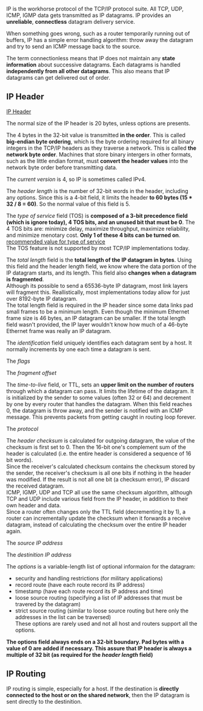  IP is the workhorse protocol of the TCP/IP protocol suite. All TCP, UDP, ICMP, IGMP data gets transmitted as IP datagrams. IP provides an **unreliable**, **connectless** datagram delivery service.
  
  When something goes wrong, such as a router temporarily running out of buffers, IP has a simple error handling algorithm: throw away the datagram and try to send an ICMP message back to the source.
  
  The term connectionless means that IP does not maintain any **state information** about successive datagrams. Each datagrams is handled **independently from all other datagrams**. This also means that IP datagrams can get delivered out of order.

## IP Header
  [IP Header]()  
  
  The normal size of the IP header is 20 bytes, unless options are presents.
  
  The 4 bytes in the 32-bit value is transmitted **in the order**. This is called **big-endian byte ordering**, which is the byte ordering required for all binary integers in the TCP/IP headers as they traverse a network. This is called **the network byte order**. Machines that store binary intergers in other formats, such as the little endian format, must **convert the header values** into the network byte order before transmitting data.
  
  The _current version_ is 4, so IP is sometimes called IPv4.
  
  The _header length_ is the number of 32-bit words in the header, including any options. Since this is a 4-bit field, it limits the header **to 60 bytes (15 * 32 / 8 = 60)**. So the normal value of this field is 5.
  
  The _type of service_ field (TOS) is **composed of a 3-bit precedence field (which is ignore today), 4 TOS bits, and an unused bit that must be 0**. The 4 TOS bits are: minimize delay, maximize throughput, maximize reliability, and minimize menotary cost. **Only 1 of these 4 bits can be turned on**.    
  [recommended value for type of service]()  
  The TOS feature is not supported by most TCP/IP implementations today.
  
  The _total length_ field is the **total length of the IP datagram in bytes**. Using this field and the header length field, we know where the data portion of the IP datagram starts, and its length. This field also **changes when a datagram is fragmented**.  
  Although its possible to send a 65536-byte IP datagram, most link layers will fragment this. Reallistically, most implementations today allow for just over 8192-byte IP datagram.  
  The total length field is required in the IP header since some data links pad small frames to be a minimum length. Even though the minimum Ethernet frame size is 46 bytes, an IP datagram can be smaller. If the total length field wasn't provided, the IP layer wouldn't know how much of a 46-byte Ethernet frame was really an IP datagram.
  
  The _identification_ field uniquely identifies each datagram sent by a host. It normally increments by one each time a datagram is sent. 
  
  The _flags_
  
  The _fragment offset_
  
  The _time-to-live_ field, or TTL, sets an **upper limit on the number of routers** through which a datagram can pass. It limits the lifetime of the datagram. It is initialized by the sender to some values (often 32 or 64) and decrement by one by every router that handles the datagram. When this field reaches 0, the datagram is throw away, and the sender is notified with an ICMP message. This prevents packets from getting caught in routing loop forever.
  
  The _protocol_ 
  
  The _header checksum_ is calculated for outgoing datagram, the value of the checksum is first set to 0. Then the 16-bit one's complement sum of the header is calculated (i.e. the entire header is considered a sequence of 16 bit words).  
  Since the receiver's calculated checksum contains the checksum stored by the sender, the receiver's checksum is all one bits if nothing in the header was modified. If the result is not all one bit (a checksum error), IP discard the received datagram.  
  ICMP, IGMP, UDP and TCP all use the same checksum algorithm, although TCP and UDP include various field from the IP header, in addition to their own header and data.  
  Since a router often changes only the TTL field (decrementing it by 1), a router can incrementally update the checksum when it forwards a receive datagram, instead of calculating the checksum over the entire IP header again.
  
  The _source IP address_
  
  The _destinition IP address_
  
  The _options_ is a variable-length list of optional informaion for the datagram:
  * security and handling restrictions (for military applications)
  * record route (have each route record its IP address)
  * timestamp (have each route record its IP address and time)
  * loose source routing (specifying a list of IP addresses that must be travered by the datagram)
  * strict source routing (similar to loose source routing but here only the addresses in the list can be traversed)  
  These options are rarely used and not all host and routers support all the options.  
  
**The options field always ends on a 32-bit boundary. Pad bytes with a value of 0 are added if necessary. This assure that IP header is always a multiple of 32 bit (as required for the _header length_ field)**

## IP Routing
  IP routing is simple, especially for a host. If the destination is **directly connected to the host or on the shared network**, then the IP datagram is sent directly to the destinition.
